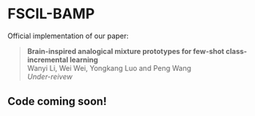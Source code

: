 # FSCIL-BAMP
Official implementation of our paper:

> **Brain-inspired analogical mixture prototypes for few-shot class-incremental learning** <br>
> Wanyi Li, Wei Wei, Yongkang Luo and Peng Wang <br>  _Under-reivew_

## Code coming soon!
